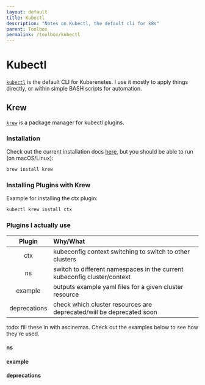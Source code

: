 ```yaml
---
layout: default
title: Kubectl
description: "Notes on Kubectl, the default cli for k8s"
parent: Toolbox
permalink: /toolbox/kubectl
---
```


# Kubectl
[`kubectl`](https://kubernetes.io/docs/reference/kubectl/kubectl/) is the default CLI for Kuberenetes. I use it mostly to apply things directly, or within simple BASH scripts for automation.

## Krew
[`krew`](https://krew.sigs.k8s.io/) is a package manager for kubectl plugins.

### Installation
Check out the current installation docs [here](https://krew.sigs.k8s.io/docs/user-guide/setup/install/), but you should be able to run (on macOS/Linux):

```bash
brew install krew
```

### Installing Plugins with Krew
Example for installing the ctx plugin:

```bash
kubectl krew install ctx
```

### Plugins I actually use

| Plugin | Why/What |
|:---:|:---|
| ctx     | kubeconfig context switching to switch to other clusters |
| ns      | switch to different namespaces in the current kubeconfig cluster/context |
| example | outputs example yaml files for a given cluster resource |
| deprecations | check which cluster resources are deprecated/will be deprecated soon |

todo: fill these in with ascinemas.
Check out the examples below to see how they're used.

#### ns

#### example

#### deprecations
